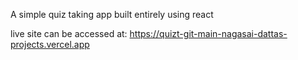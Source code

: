 A simple quiz taking app built entirely using react

live site can be accessed at: https://quizt-git-main-nagasai-dattas-projects.vercel.app
